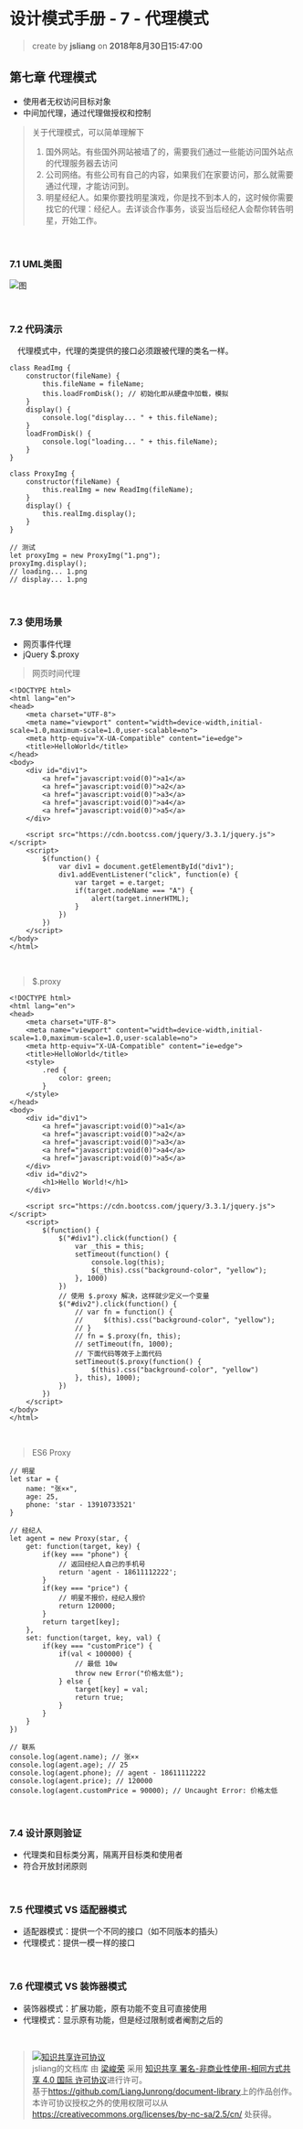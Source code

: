 # 设计模式手册 - 7 - 代理模式
> create by **jsliang** on **2018年8月30日15:47:00**  

## 第七章 代理模式
* 使用者无权访问目标对象
* 中间加代理，通过代理做授权和控制

> 关于代理模式，可以简单理解下
> 1. 国外网站。有些国外网站被墙了的，需要我们通过一些能访问国外站点的代理服务器去访问
> 2. 公司网络。有些公司有自己的内容，如果我们在家要访问，那么就需要通过代理，才能访问到。
> 3. 明星经纪人。如果你要找明星演戏，你是找不到本人的，这时候你需要找它的代理：经纪人。去详谈合作事务，谈妥当后经纪人会帮你转告明星，开始工作。

<br>

### 7.1 UML类图
![图](../../public-repertory/img/js-design-pattern-chapter7-1.png)

<br>

### 7.2 代码演示
&emsp;代理模式中，代理的类提供的接口必须跟被代理的类名一样。
```
class ReadImg {
    constructor(fileName) {
        this.fileName = fileName;
        this.loadFromDisk(); // 初始化即从硬盘中加载，模拟
    }
    display() {
        console.log("display... " + this.fileName);
    }
    loadFromDisk() {
        console.log("loading... " + this.fileName);
    }
}

class ProxyImg {
    constructor(fileName) {
        this.realImg = new ReadImg(fileName);
    }
    display() {
        this.realImg.display();
    }
}

// 测试
let proxyImg = new ProxyImg("1.png");
proxyImg.display(); 
// loading... 1.png
// display... 1.png
```

<br>

### 7.3 使用场景
* 网页事件代理
* jQuery $.proxy

> 网页时间代理
```
<!DOCTYPE html>
<html lang="en">
<head>
    <meta charset="UTF-8">
    <meta name="viewport" content="width=device-width,initial-scale=1.0,maximum-scale=1.0,user-scalable=no">
    <meta http-equiv="X-UA-Compatible" content="ie=edge">
    <title>HelloWorld</title>
</head>
<body>
    <div id="div1">
        <a href="javascript:void(0)">a1</a>
        <a href="javascript:void(0)">a2</a>
        <a href="javascript:void(0)">a3</a>
        <a href="javascript:void(0)">a4</a>
        <a href="javascript:void(0)">a5</a>
    </div>
    
    <script src="https://cdn.bootcss.com/jquery/3.3.1/jquery.js"></script>
    <script>
        $(function() {
            var div1 = document.getElementById("div1");
            div1.addEventListener("click", function(e) {
                var target = e.target;
                if(target.nodeName === "A") {
                    alert(target.innerHTML);
                }
            })
        })
    </script>
</body>
</html>
```

<br>

> $.proxy
```
<!DOCTYPE html>
<html lang="en">
<head>
    <meta charset="UTF-8">
    <meta name="viewport" content="width=device-width,initial-scale=1.0,maximum-scale=1.0,user-scalable=no">
    <meta http-equiv="X-UA-Compatible" content="ie=edge">
    <title>HelloWorld</title>
    <style>
        .red {
            color: green;
        }
    </style>
</head>
<body>
    <div id="div1">
        <a href="javascript:void(0)">a1</a>
        <a href="javascript:void(0)">a2</a>
        <a href="javascript:void(0)">a3</a>
        <a href="javascript:void(0)">a4</a>
        <a href="javascript:void(0)">a5</a>
    </div>
    <div id="div2">
        <h1>Hello World!</h1>
    </div>
    
    <script src="https://cdn.bootcss.com/jquery/3.3.1/jquery.js"></script>
    <script>
        $(function() {
            $("#div1").click(function() {
                var _this = this;
                setTimeout(function() {
                    console.log(this);
                    $(_this).css("background-color", "yellow");
                }, 1000)
            })
            // 使用 $.proxy 解决，这样就少定义一个变量
            $("#div2").click(function() {
                // var fn = function() {
                //     $(this).css("background-color", "yellow");
                // }
                // fn = $.proxy(fn, this);
                // setTimeout(fn, 1000);
                // 下面代码等效于上面代码
                setTimeout($.proxy(function() {
                    $(this).css("background-color", "yellow")
                }, this), 1000);
            })
        })
    </script>
</body>
</html>
```

<br>

> ES6 Proxy
```
// 明星
let star = {
    name: "张××",
    age: 25,
    phone: 'star - 13910733521'
}

// 经纪人
let agent = new Proxy(star, {
    get: function(target, key) {
        if(key === "phone") {
            // 返回经纪人自己的手机号
            return 'agent - 18611112222';
        }
        if(key === "price") {
            // 明星不报价，经纪人报价
            return 120000;
        }
        return target[key];
    },
    set: function(target, key, val) {
        if(key === "customPrice") {
            if(val < 100000) {
                // 最低 10w
                throw new Error("价格太低");
            } else {
                target[key] = val;
                return true;
            }
        }
    }
})

// 联系
console.log(agent.name); // 张××
console.log(agent.age); // 25
console.log(agent.phone); // agent - 18611112222
console.log(agent.price); // 120000
console.log(agent.customPrice = 90000); // Uncaught Error: 价格太低
```

<br>

### 7.4 设计原则验证
* 代理类和目标类分离，隔离开目标类和使用者
* 符合开放封闭原则

<br>

### 7.5 代理模式 VS 适配器模式
* 适配器模式：提供一个不同的接口（如不同版本的插头）
* 代理模式：提供一模一样的接口

<br>

### 7.6 代理模式 VS 装饰器模式
* 装饰器模式：扩展功能，原有功能不变且可直接使用
* 代理模式：显示原有功能，但是经过限制或者阉割之后的

<br>

> <a rel="license" href="http://creativecommons.org/licenses/by-nc-sa/4.0/"><img alt="知识共享许可协议" style="border-width:0" src="https://i.creativecommons.org/l/by-nc-sa/4.0/88x31.png" /></a><br /><span xmlns:dct="http://purl.org/dc/terms/" property="dct:title">jsliang的文档库</span> 由 <a xmlns:cc="http://creativecommons.org/ns#" href="https://github.com/LiangJunrong/document-library" property="cc:attributionName" rel="cc:attributionURL">梁峻荣</a> 采用 <a rel="license" href="http://creativecommons.org/licenses/by-nc-sa/4.0/">知识共享 署名-非商业性使用-相同方式共享 4.0 国际 许可协议</a>进行许可。<br />基于<a xmlns:dct="http://purl.org/dc/terms/" href="https://github.com/LiangJunrong/document-library" rel="dct:source">https://github.com/LiangJunrong/document-library</a>上的作品创作。<br />本许可协议授权之外的使用权限可以从 <a xmlns:cc="http://creativecommons.org/ns#" href="https://creativecommons.org/licenses/by-nc-sa/2.5/cn/" rel="cc:morePermissions">https://creativecommons.org/licenses/by-nc-sa/2.5/cn/</a> 处获得。